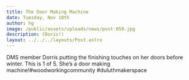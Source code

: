 ```yaml
---
title: The Door Making Machine
date: Tuesday, Nov 10th
author: hg
image: /public/assets/uploads/news/post-059.jpg
description: (Doris!)
layout: ../../../layouts/Post.astro
---
```


DMS member Dorris putting the finishing touches on her doors before winter. This is 1 of 5. She’s a door making machine!#woodworkingcommunity #duluthmakerspace

